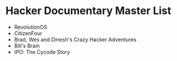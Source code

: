# Hacker Documentary Master List

 - RevolutionOS
 - CitizenFour
 - Brad, Wes and Dinesh's Crazy Hacker Adventures
 - Bill's Brain
 - IPO:  The Cycode Story


